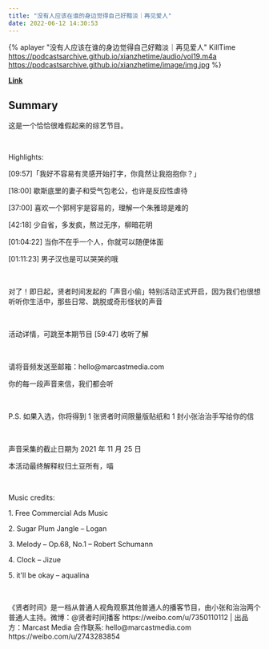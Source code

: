 ```yaml
---
title: "没有人应该在谁的身边觉得自己好黯淡｜再见爱人"
date: 2022-06-12 14:30:53
---
```


{% aplayer "没有人应该在谁的身边觉得自己好黯淡｜再见爱人" KillTime  https://podcastsarchive.github.io/xianzhetime/audio/vol19.m4a https://podcastsarchive.github.io/xianzhetime/image/img.jpg %}

**[Link](https://www.xiaoyuzhoufm.com/episode/61406b6eca538b26dd6caea3)**

## Summary
<p >这是一个恰恰很难假起来的综艺节目。</p><span><br /></span><p >Highlights:</p><p >[09:57]「我好不容易有灵感开始打字，你竟然让我抱抱你？」</p><p >[18:00] 歇斯底里的妻子和受气包老公，也许是反应性虐待</p><p >[37:00] 喜欢一个郭柯宇是容易的，理解一个朱雅琼是难的</p><p >[42:18] 少自省，多发疯，熬过无序，柳暗花明</p><p >[01:04:22] 当你不在乎一个人，你就可以随便体面</p><p >[01:11:23] 男子汉也是可以哭哭的哦</p><span><br /></span><p >对了！即日起，贤者时间发起的「声音小偷」特别活动正式开启，因为我们也很想听听你生活中，那些日常、跳脱或奇形怪状的声音</p><span><br /></span><p >活动详情，可跳至本期节目 [59:47] 收听了解</p><span><br /></span><p >请将音频发送至邮箱：hello@marcastmedia.com</p><p >你的每一段声音来信，我们都会听</p><span><br /></span><p >P.S. 如果入选，你将得到 1 张贤者时间限量版贴纸和 1 封小张治治手写给你的信</p><span><br /></span><p >声音采集的截止日期为 2021 年 11 月 25 日</p><p >本活动最终解释权归土豆所有，喵</p><span><br /></span><p >Music credits:</p><p >1. Free Commercial Ads Music</p><p >2. Sugar Plum Jangle – Logan</p><p >3. Melody – Op.68, No.1 – Robert Schumann</p><p >4. Clock – Jizue</p><p >5. it'll be okay – aqualina</p><span><br /></span><p >《贤者时间》是一档从普通人视角观察其他普通人的播客节目，由小张和治治两个普通人主持。微博：@贤者时间播客 https://weibo.com/u/7350110112 | 出品方：Marcast Media 合作联系: hello@marcastmedia.com https://weibo.com/u/2743283854</p><span><br /></span><br />
    